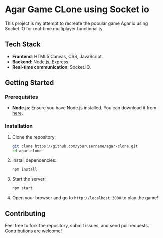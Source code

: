 # Agar Game CLone using Socket io

This project is my attempt to recreate the popular game Agar.io using Socket.IO for real-time multiplayer functionality

## Tech Stack
- **Frontend**: HTML5 Canvas, CSS, JavaScript.
- **Backend**: Node.js, Express.
- **Real-time communication**: Socket.IO.

## Getting Started

### Prerequisites
- **Node.js**: Ensure you have Node.js installed. You can download it from [here](https://nodejs.org/).

### Installation
1. Clone the repository:
   ```bash
   git clone https://github.com/yourusername/agar-clone.git
   cd agar-clone
   ```

2. Install dependencies:
   ```bash
   npm install
   ```

3. Start the server:
   ```bash
   npm start
   ```

4. Open your browser and go to `http://localhost:3000` to play the game!




## Contributing
Feel free to fork the repository, submit issues, and send pull requests. Contributions are welcome!


